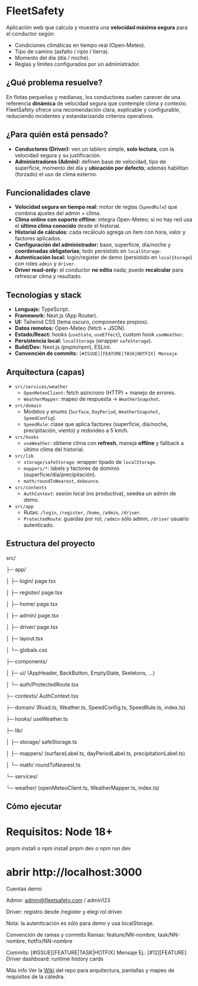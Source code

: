 # FleetSafety

Aplicación web que calcula y muestra una **velocidad máxima segura** para el conductor según:
- Condiciones climáticas en tiempo real (Open-Meteo).
- Tipo de camino (asfalto / ripio / tierra).
- Momento del día (día / noche).
- Reglas y límites configurados por un administrador.

## ¿Qué problema resuelve?

En flotas pequeñas y medianas, los conductores suelen carecer de una referencia **dinámica** de velocidad segura que contemple clima y contexto. FleetSafety ofrece una recomendación clara, explicable y configurable, reduciendo incidentes y estandarizando criterios operativos.

## ¿Para quién está pensado?

- **Conductores (Driver):** ven un tablero simple, **solo lectura**, con la velocidad segura y su justificación.
- **Administradores (Admin):** definen base de velocidad, tipo de superficie, momento del día y **ubicación por defecto**; además habilitan (forzado) el uso de clima externo.

## Funcionalidades clave

- **Velocidad segura en tiempo real:** motor de reglas (`SpeedRule`) que combina ajustes del admin + clima.
- **Clima online con soporte offline:** integra Open-Meteo; si no hay red usa el **último clima conocido** desde el historial.
- **Historial de cálculos:** cada recálculo agrega un ítem con hora, valor y factores aplicados.
- **Configuración del administrador:** base, superficie, día/noche y **coordenadas obligatorias**; todo persistido en `localStorage`.
- **Autenticación local:** login/register de demo (persistido en `localStorage`) con roles `admin` y `driver`.
- **Driver read-only:** el conductor **no edita** nada; puede **recalcular** para refrescar clima y resultado.

## Tecnologías y stack

- **Lenguaje:** TypeScript.
- **Framework:** Next.js (App Router).
- **UI:** Tailwind CSS (tema oscuro, componentes propios).
- **Datos remotos:** Open-Meteo (fetch + JSON).
- **Estado/React:** hooks (`useState`, `useEffect`), custom hook `useWeather`.
- **Persistencia local:** `localStorage` (wrapper `safeStorage`).
- **Build/Dev:** Next.js (pnpm/npm), ESLint.
- **Convención de commits:** `[#ISSUE][FEATURE|TASK|HOTFIX] Mensaje`.

## Arquitectura (capas)

- `src/services/weather`
  - `OpenMeteoClient`: fetch asíncrono (HTTP) + manejo de errores.
  - `WeatherMapper`: mapeo de respuesta → `WeatherSnapshot`.
- `src/domain`
  - Modelos y enums (`Surface`, `DayPeriod`, `WeatherSnapshot`, `SpeedConfig`).
  - `SpeedRule`: clase que aplica factores (superficie, día/noche, precipitación, viento) y redondeo a 5 km/h.
- `src/hooks`
  - `useWeather`: obtiene clima con **refresh**, maneja **offline** y fallback a último clima del historial.
- `src/lib`
  - `storage/safeStorage`: wrapper tipado de `localStorage`.
  - `mappers/*`: labels y factores de dominio (superficie/día/precipitación).
  - `math/roundToNearest`, `debounce`.
- `src/contexts`
  - `AuthContext`: sesión local (no productiva), seedea un admin de demo.
- `src/app`
  - Rutas: `/login`, `/register`, `/home`, `/admin`, `/driver`.
  - `ProtectedRoute`: guardas por rol; `/admin` sólo admin, `/driver` usuario autenticado.

## Estructura del proyecto

src/

├─ app/

│ ├─ login/ page.tsx

│ ├─ register/ page.tsx

│ ├─ home/ page.tsx

│ ├─ admin/ page.tsx

│ ├─ driver/ page.tsx

│ ├─ layout.tsx

│ └─ globals.css

├─ components/

│ ├─ ui/ (AppHeader, BackButton, EmptyState, Skeletons, ...)

│ └─ auth/ProtectedRoute.tsx

├─ contexts/ AuthContext.tsx

├─ domain/ (Road.ts, Weather.ts, SpeedConfig.ts, SpeedRule.ts, index.ts)

├─ hooks/ useWeather.ts

├─ lib/

│ ├─ storage/ safeStorage.ts

│ ├─ mappers/ (surfaceLabel.ts, dayPeriodLabel.ts, precipitationLabel.ts)

│ └─ math/ roundToNearest.ts

└─ services/

└─ weather/ (openMeteoClient.ts, WeatherMapper.ts, index.ts)

## Cómo ejecutar

# Requisitos: Node 18+
pnpm install o npm install
pnpm dev o npm run dev
# abrir http://localhost:3000
Cuentas demo

Admin: admin@fleetsafety.com / admin123

Driver: registro desde /register y elegí rol driver.

Nota: la autenticación es sólo para demo y usa localStorage.

Convención de ramas y commits
Ramas: feature/NN-nombre, task/NN-nombre, hotfix/NN-nombre

Commits: [#ISSUE][FEATURE|TASK|HOTFIX] Mensaje
Ej.: [#12][FEATURE] Driver dashboard: runtime history cards

Más info
Ver la [Wiki](https://github.com/1337B/parcial-1-pd-acn4bv-bielaszczuk-cristhian/wiki) del repo para arquitectura, pantallas y mapeo de requisitos de la cátedra.
